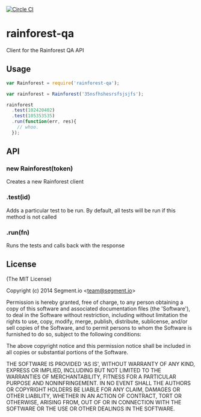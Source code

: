 [![Circle CI](https://circleci.com/gh/segmentio/rainforest-qa.svg?style=svg)](https://circleci.com/gh/segmentio/rainforest-qa)

# rainforest-qa

  Client for the Rainforest QA API

## Usage

```js
var Rainforest = require('rainforest-qa');

var rainforest = Rainforest('35nsfhshesrsfsjsjfs');

rainforest
  .test(102420402)
  .test(105353535)
  .run(function(err, res){
    // whoo.
  });
```

## API

### new Rainforest(token)

  Creates a new Rainforest client

### .test(id)

  Adds a particular test to be run. By default, all tests will be run if this method is not called

### .run(fn)

  Runs the tests and calls back with the response

## License

(The MIT License)

Copyright (c) 2014 Segment.io &lt;team@segment.io&gt;

Permission is hereby granted, free of charge, to any person obtaining
a copy of this software and associated documentation files (the
'Software'), to deal in the Software without restriction, including
without limitation the rights to use, copy, modify, merge, publish,
distribute, sublicense, and/or sell copies of the Software, and to
permit persons to whom the Software is furnished to do so, subject to
the following conditions:

The above copyright notice and this permission notice shall be
included in all copies or substantial portions of the Software.

THE SOFTWARE IS PROVIDED 'AS IS', WITHOUT WARRANTY OF ANY KIND,
EXPRESS OR IMPLIED, INCLUDING BUT NOT LIMITED TO THE WARRANTIES OF
MERCHANTABILITY, FITNESS FOR A PARTICULAR PURPOSE AND NONINFRINGEMENT.
IN NO EVENT SHALL THE AUTHORS OR COPYRIGHT HOLDERS BE LIABLE FOR ANY
CLAIM, DAMAGES OR OTHER LIABILITY, WHETHER IN AN ACTION OF CONTRACT,
TORT OR OTHERWISE, ARISING FROM, OUT OF OR IN CONNECTION WITH THE
SOFTWARE OR THE USE OR OTHER DEALINGS IN THE SOFTWARE.